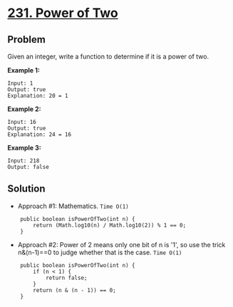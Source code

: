 # <a href='https://leetcode.com/problems/power-of-two/'>231. Power of Two</a>

## Problem
Given an integer, write a function to determine if it is a power of two.

<strong>Example 1:</strong>
```
Input: 1
Output: true 
Explanation: 20 = 1
```
<strong>Example 2:</strong>
```
Input: 16
Output: true
Explanation: 24 = 16
```
<strong>Example 3:</strong>
```
Input: 218
Output: false
```

## Solution
- Approach #1: Mathematics. ```Time O(1)```
```
    public boolean isPowerOfTwo(int n) {
        return (Math.log10(n) / Math.log10(2)) % 1 == 0;
    }
```

- Approach #2: Power of 2 means only one bit of n is '1', so use the trick n&(n-1)==0 to judge whether that is the case. ```Time O(1)```
```
    public boolean isPowerOfTwo(int n) {
        if (n < 1) {
            return false;
        }
        return (n & (n - 1)) == 0;
    }
```
